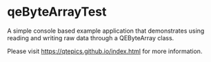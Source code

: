 # qeByteArrayTest
A simple console based example application that demonstrates using reading
and writing raw data through a QEByteArray class.

Please visit https://qtepics.github.io/index.html for more information.


